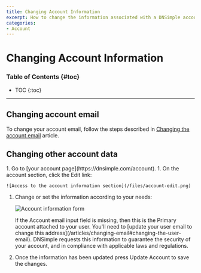 ```yaml
---
title: Changing Account Information
excerpt: How to change the information associated with a DNSimple account.
categories:
- Account
---
```


# Changing Account Information

### Table of Contents {#toc}

* TOC
{:toc}

---

## Changing account email

To change your account email, follow the steps described in [Changing the account email](/articles/changing-email#changing-the-account-email) article.

## Changing other account data

<div class="section-steps" markdown="1">
1. Go to [your account page](https://dnsimple.com/account).
1. On the account section, click the <label>Edit</label> link:

    ![Access to the account information section](/files/account-edit.png)

1. Change or set the information according to your needs:

   ![Account information form](/files/account-information-form.png)

   <info>
   If the <label>Account email</label> input field is missing, then this is the Primary account attached to your user. You'll need to [update your user email to change this address](/articles/changing-email#changing-the-user-email).
   </info>

   <info>
   DNSimple requests this information to guarantee the security of your account, and in compliance with applicable laws and regulations.
   </info>

1. Once the information has been updated press <label>Update Account</label> to save the changes.

</div>


